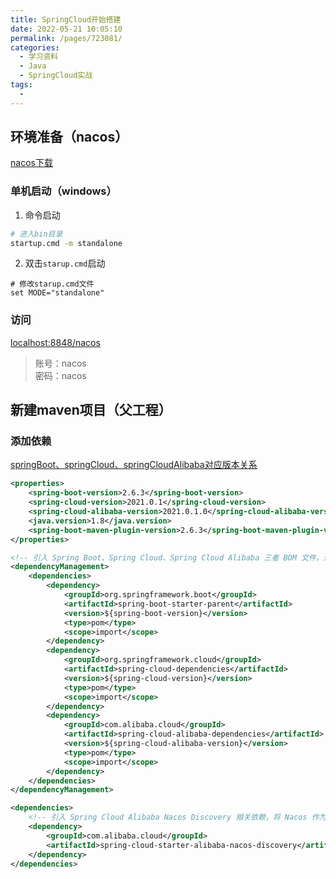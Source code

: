 ```yaml
---
title: SpringCloud开始搭建
date: 2022-05-21 10:05:10
permalink: /pages/723081/
categories:
  - 学习资料
  - Java
  - SpringCloud实战
tags:
  - 
---
```



## 环境准备（nacos）
[nacos下载](https://github.com/alibaba/nacos/releases)

### 单机启动（windows）
1. 命令启动
```sh
# 进入bin目录
startup.cmd -m standalone
```
2. 双击`starup.cmd`启动 
```text
# 修改starup.cmd文件
set MODE="standalone"
```

### 访问
[localhost:8848/nacos](http://localhost:8848/nacos/)  
> 账号：nacos  
> 密码：nacos


## 新建maven项目（父工程）

### 添加依赖
[springBoot、springCloud、springCloudAlibaba对应版本关系](https://github.com/alibaba/spring-cloud-alibaba/wiki/%E7%89%88%E6%9C%AC%E8%AF%B4%E6%98%8E)
```xml
<properties>
    <spring-boot-version>2.6.3</spring-boot-version>
    <spring-cloud-version>2021.0.1</spring-cloud-version>
    <spring-cloud-alibaba-version>2021.0.1.0</spring-cloud-alibaba-version>
    <java.version>1.8</java.version>
    <spring-boot-maven-plugin-version>2.6.3</spring-boot-maven-plugin-version>
</properties>

<!-- 引入 Spring Boot、Spring Cloud、Spring Cloud Alibaba 三者 BOM 文件，进行依赖版本的管理，防止不兼容 -->
<dependencyManagement>
    <dependencies>
        <dependency>
            <groupId>org.springframework.boot</groupId>
            <artifactId>spring-boot-starter-parent</artifactId>
            <version>${spring-boot-version}</version>
            <type>pom</type>
            <scope>import</scope>
        </dependency>
        <dependency>
            <groupId>org.springframework.cloud</groupId>
            <artifactId>spring-cloud-dependencies</artifactId>
            <version>${spring-cloud-version}</version>
            <type>pom</type>
            <scope>import</scope>
        </dependency>
        <dependency>
            <groupId>com.alibaba.cloud</groupId>
            <artifactId>spring-cloud-alibaba-dependencies</artifactId>
            <version>${spring-cloud-alibaba-version}</version>
            <type>pom</type>
            <scope>import</scope>
        </dependency>
    </dependencies>
</dependencyManagement>

<dependencies>
    <!-- 引入 Spring Cloud Alibaba Nacos Discovery 相关依赖，将 Nacos 作为注册中心，并实现对其的自动配置 -->
    <dependency>
        <groupId>com.alibaba.cloud</groupId>
        <artifactId>spring-cloud-starter-alibaba-nacos-discovery</artifactId>
    </dependency>
</dependencies>

```
